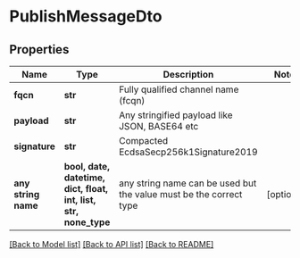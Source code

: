 # PublishMessageDto


## Properties
Name | Type | Description | Notes
------------ | ------------- | ------------- | -------------
**fqcn** | **str** | Fully qualified channel name (fcqn) | 
**payload** | **str** | Any stringified payload like JSON, BASE64 etc | 
**signature** | **str** | Compacted EcdsaSecp256k1Signature2019 | 
**any string name** | **bool, date, datetime, dict, float, int, list, str, none_type** | any string name can be used but the value must be the correct type | [optional]

[[Back to Model list]](../README.md#documentation-for-models) [[Back to API list]](../README.md#documentation-for-api-endpoints) [[Back to README]](../README.md)



